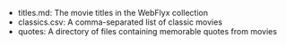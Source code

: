 
- titles.md: The movie titles in the WebFlyx collection
- classics.csv: A comma-separated list of classic movies
- quotes: A directory of files containing memorable quotes from movies
